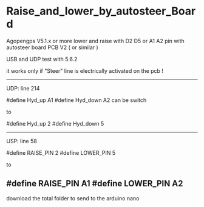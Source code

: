 # Raise_and_lower_by_autosteer_Board
Agopengps  V5.1.x or more   lower and raise  with D2 D5 or  A1 A2 pin  with autosteer board  PCB V2 (  or similar )

USB and UDP   test with 5.6.2

it  works only  if "Steer"  line is electrically activated on the pcb !

------------------------------------
UDP:  line 214

  #define  Hyd_up A1
  #define  Hyd_down A2
  can be switch 
  
  to 
  
  #define  Hyd_up 2
  #define  Hyd_down 5

------------------------------------
USP:  line 58

#define RAISE_PIN 2
#define LOWER_PIN 5

to

#define RAISE_PIN A1
#define LOWER_PIN A2
------------------------------------

download  the total folder  to  send  to the arduino nano
